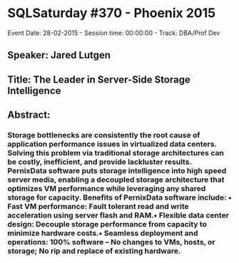 # SQLSaturday #370 - Phoenix 2015
Event Date: 28-02-2015 - Session time: 00:00:00 - Track: DBA/Prof Dev
## Speaker: Jared Lutgen
## Title: The Leader in Server-Side Storage Intelligence 
## Abstract:
### Storage bottlenecks are consistently the root cause of application performance issues in virtualized data centers.  Solving this problem via traditional storage architectures can be costly, inefficient, and provide lackluster results.  PernixData software puts storage intelligence into high speed server media, enabling a decoupled storage architecture that optimizes VM performance while leveraging any shared storage for capacity.  Benefits of PernixData software include: •      Fast VM performance: Fault tolerant read and write acceleration using server flash and RAM.•      Flexible data center design: Decouple storage performance from capacity to minimize hardware costs.•      Seamless deployment and operations:  100% software – No changes to VMs, hosts, or storage; No rip and replace of existing hardware. 
